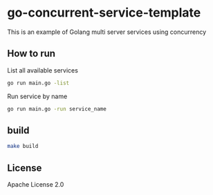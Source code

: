 # go-concurrent-service-template

This is an example of Golang multi server services using concurrency

## How to run

List all available services

```bash
go run main.go -list
```

Run service by name

```bash
go run main.go -run service_name
```

## build

```bash
make build
```

## License

Apache License 2.0
